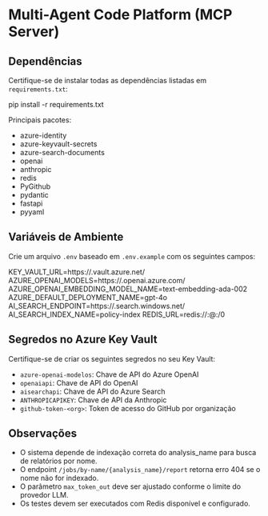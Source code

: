 # Multi-Agent Code Platform (MCP Server)

## Dependências

Certifique-se de instalar todas as dependências listadas em `requirements.txt`:


pip install -r requirements.txt


Principais pacotes:
- azure-identity
- azure-keyvault-secrets
- azure-search-documents
- openai
- anthropic
- redis
- PyGithub
- pydantic
- fastapi
- pyyaml

## Variáveis de Ambiente

Crie um arquivo `.env` baseado em `.env.example` com os seguintes campos:


KEY_VAULT_URL=https://<seu-key-vault>.vault.azure.net/
AZURE_OPENAI_MODELS=https://<seu-endpoint-openai>.openai.azure.com/
AZURE_OPENAI_EMBEDDING_MODEL_NAME=text-embedding-ada-002
AZURE_DEFAULT_DEPLOYMENT_NAME=gpt-4o
AI_SEARCH_ENDPOINT=https://<seu-endpoint-search>.search.windows.net/
AI_SEARCH_INDEX_NAME=policy-index
REDIS_URL=redis://:<senha>@<host>:<porta>/0


## Segredos no Azure Key Vault

Certifique-se de criar os seguintes segredos no seu Key Vault:
- `azure-openai-modelos`: Chave de API do Azure OpenAI
- `openaiapi`: Chave de API do OpenAI
- `aisearchapi`: Chave de API do Azure Search
- `ANTHROPICAPIKEY`: Chave de API da Anthropic
- `github-token-<org>`: Token de acesso do GitHub por organização

## Observações
- O sistema depende de indexação correta do analysis_name para busca de relatórios por nome.
- O endpoint `/jobs/by-name/{analysis_name}/report` retorna erro 404 se o nome não for indexado.
- O parâmetro `max_token_out` deve ser ajustado conforme o limite do provedor LLM.
- Os testes devem ser executados com Redis disponível e configurado.
